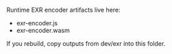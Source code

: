 Runtime EXR encoder artifacts live here:
- exr-encoder.js
- exr-encoder.wasm

If you rebuild, copy outputs from dev/exr into this folder.

